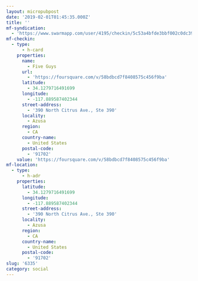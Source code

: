 ```yaml
---
layout: micropubpost
date: '2019-02-01T01:45:35.000Z'
title: ''
mf-syndication:
  - 'https://www.swarmapp.com/user/4195/checkin/5c53a4bfde3bbf002c0dc397'
mf-checkin:
  - type:
      - h-card
    properties:
      name:
        - Five Guys
      url:
        - 'https://foursquare.com/v/58bdbcd7f8408575c456f9ba'
      latitude:
        - 34.1279716491699
      longitude:
        - -117.889587402344
      street-address:
        - '390 North Citrus Ave., Ste 390'
      locality:
        - Azusa
      region:
        - CA
      country-name:
        - United States
      postal-code:
        - '91702'
    value: 'https://foursquare.com/v/58bdbcd7f8408575c456f9ba'
mf-location:
  - type:
      - h-adr
    properties:
      latitude:
        - 34.1279716491699
      longitude:
        - -117.889587402344
      street-address:
        - '390 North Citrus Ave., Ste 390'
      locality:
        - Azusa
      region:
        - CA
      country-name:
        - United States
      postal-code:
        - '91702'
slug: '6335'
category: social
---
```


